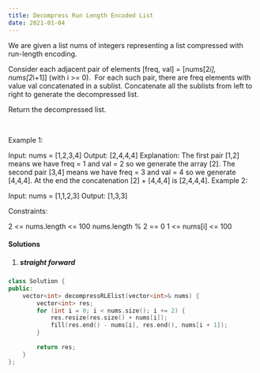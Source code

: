 ```yaml
---
title: Decompress Run Length Encoded List
date: 2021-01-04
---
```

We are given a list nums of integers representing a list compressed with run-length encoding.

Consider each adjacent pair of elements [freq, val] = [nums[2*i], nums[2*i+1]] (with i >= 0).  For each such pair, there are freq elements with value val concatenated in a sublist. Concatenate all the sublists from left to right to generate the decompressed list.

Return the decompressed list.

 

Example 1:

Input: nums = [1,2,3,4]
Output: [2,4,4,4]
Explanation: The first pair [1,2] means we have freq = 1 and val = 2 so we generate the array [2].
The second pair [3,4] means we have freq = 3 and val = 4 so we generate [4,4,4].
At the end the concatenation [2] + [4,4,4] is [2,4,4,4].
Example 2:

Input: nums = [1,1,2,3]
Output: [1,3,3]
 

Constraints:

2 <= nums.length <= 100
nums.length % 2 == 0
1 <= nums[i] <= 100

#### Solutions

1. ##### straight forward

```cpp
class Solution {
public:
    vector<int> decompressRLElist(vector<int>& nums) {
        vector<int> res;
        for (int i = 0; i < nums.size(); i += 2) {
            res.resize(res.size() + nums[i]);
            fill(res.end() - nums[i], res.end(), nums[i + 1]);
        }
        
        return res;
    }
};
```